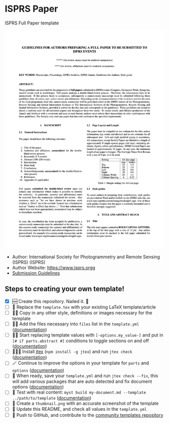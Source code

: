 # ISPRS Paper

ISPRS Full Paper template

![](thumbnail.png)

- Author: International Society for Photogrammetry and Remote Sensing (ISPRS) (ISPRS)
- Author Website: https://www.isprs.orgg
- [Submission Guidelines](https://www.isprs.org/documents/orangebook/app5.aspx)

## Steps to creating your own template!

- [x] 🆕 Create this repository. Nailed it. 🚀
- [ ] 📑 Replace the `template.tex` with your existing LaTeX template/article
- [ ] 👯‍♀️ Copy in any other style, definitions or images necessary for the template
- [ ] 👩‍🔬 Add the files necessary into `files` list in the `template.yml` ([documentation](https://js.myst.tools/jtex/template-yml))
- [ ] 🧙‍♀️ Start replacing template values with `[-options.my_value-]` and put in `[# if parts.abstract #]` conditions to toggle sections on and off ([documentation](https://js.myst.tools/jtex/template-rules))
- [ ] 👩🏿‍💻 Install [jtex](https://js.myst.tools/jtex) (`npm install -g jtex`) and run `jtex check` ([documentation](https://js.myst.tools/jtex/command-line))
- [ ] 🪄 Continue to improve the options in your template for `parts` and `options` ([documentation](https://js.myst.tools/jtex/document))
- [ ] 💾 When ready, save your `template.yml` and run `jtex check --fix`, this will add various packages that are auto detected and fix document options ([documentation](https://js.myst.tools/jtex/command-line))
- [ ] 🧪 Test with real content: `myst build my-document.md --template ../path/to/template` ([documentation](https://js.myst.tools/guide/creating-pdf-documents))
- [ ] 📸 Create a `thumbnail.png` with an accurate screenshot of the template
- [ ] 🧭 Update this README, and check all values in the `template.yml`
- [ ] 🚀 Push to GitHub, and contribute to the [community templates repository](https://github.com/myst-templates/templates)
